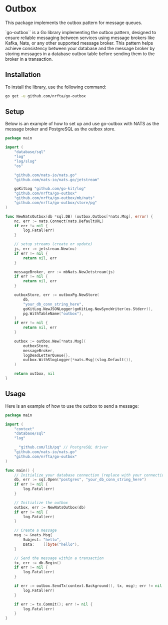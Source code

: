 # Outbox

This package implements the outbox pattern for message queues.

`go-outbox`` is a Go library implementing the outbox pattern, designed to ensure reliable messaging between services using message brokers like Kafka, Nats, or any other supported message broker. This pattern helps achieve consistency between your database and the message broker by storing messages in a database outbox table before sending them to the broker in a transaction.

## Installation

To install the library, use the following command:

```sh
go get -u github.com/nrfta/go-outbox
```

## Setup

Below is an example of how to set up and use go-outbox with NATS as the message broker and PostgreSQL as the outbox store.

```go
package main

import (
    "database/sql"
    "log"
    "log/slog"
    "os"

    "github.com/nats-io/nats.go"
    "github.com/nats-io/nats.go/jetstream"

    goKitLog "github.com/go-kit/log"
    "github.com/nrfta/go-outbox"
    "github.com/nrfta/go-outbox/mb/nats"
    "github.com/nrfta/go-outbox/store/pg"
)

func NewNatsOutbox(db *sql.DB) (outbox.Outbox[*nats.Msg], error) {
    nc, err := nats.Connect(nats.DefaultURL)
    if err != nil {
        log.Fatal(err)
    }

    // setup streams (create or update)
    js, err := jetstream.New(nc)
    if err != nil {
        return nil, err
    }

    messageBroker, err := mbNats.NewJetstream(js)
    if err != nil {
        return nil, err
    }

    outboxStore, err := outboxPg.NewStore(
        db,
        "your_db_conn_string_here",
        goKitLog.NewJSONLogger(goKitLog.NewSyncWriter(os.Stderr)),
        pg.WithTableName("outbox"),
    )
    if err != nil {
        return nil, err
    }

    outbox := outbox.New[*nats.Msg](
        outboxStore,
        messageBroker,
        logDeadLetterQueue{},
        outbox.WithSlogLogger[*nats.Msg](slog.Default()),
    )

    return outbox, nil
}
```

## Usage

Here is an example of how to use the outbox to send a message:

```go
package main

import (
    "context"
    "database/sql"
    "log"

    _ "github.com/lib/pq" // PostgreSQL driver
    "github.com/nats-io/nats.go"
    "github.com/nrfta/go-outbox"
)

func main() {
    // Initialize your database connection (replace with your connection details)
    db, err := sql.Open("postgres", "your_db_conn_string_here")
    if err != nil {
        log.Fatal(err)
    }

    // Initialize the outbox
    outbox, err := NewNatsOutbox(db)
    if err != nil {
        log.Fatal(err)
    }

    // Create a message
    msg := &nats.Msg{
        Subject: "hello",
        Data:    []byte("hello"),
    }

    // Send the message within a transaction
    tx, err := db.Begin()
    if err != nil {
        log.Fatal(err)
    }

    if err := outbox.SendTx(context.Background(), tx, msg); err != nil {
        log.Fatal(err)
    }

    if err := tx.Commit(); err != nil {
        log.Fatal(err)
    }
}

```
